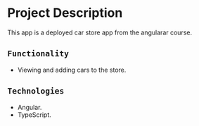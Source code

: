 # Project Description

This app is a deployed car store app from the angularar course.

## `Functionality`

- Viewing and adding cars to the store.

## `Technologies`

- Angular.
- TypeScript.
